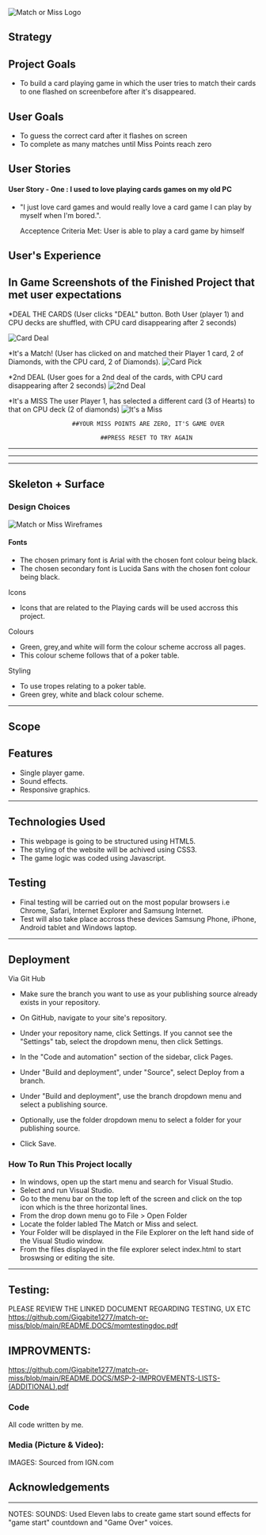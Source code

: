 ![Match or Miss Logo](https://github.com/Gigabite1277/match-or-miss/blob/main/assets/images/mombannernew700.png "Logo Title Text 1")

## Strategy
## Project Goals

  * To build a card playing game in which the user tries to match their cards to one flashed on screenbefore after it's disappeared.
  
## User Goals

  * To guess the correct card after it flashes on screen
  * To complete as many matches until Miss Points reach zero

  ## User Stories

#### User Story - One : I used to love playing cards games on my old PC

  * "I just love card games and would really love a card game I can play by myself when I'm bored.".

    Acceptence Criteria Met: 
User is able to play a card game by himself

##  User's Experience 
##  In Game Screenshots of the Finished Project that met user expectations

*DEAL THE CARDS (User clicks "DEAL" button. Both User (player 1) and CPU decks are shuffled, with CPU card disappearing after 2 seconds) 

![Card Deal](https://github.com/Gigabite1277/match-or-miss/blob/main/assets/images/momdeal.jpg "Picture of the games deal screen")


*It's a Match!  (User has clicked on and matched their Player 1 card, 2 of Diamonds, with the CPU card, 2 of Diamonds). 
![Card Pick](https://github.com/Gigabite1277/match-or-miss/blob/main/assets/images/mommatch.jpg "Picture of card being picked")


*2nd DEAL (User goes for a 2nd deal of the cards, with CPU card disappearing after 2 seconds) 
![2nd Deal ](https://github.com/Gigabite1277/match-or-miss/blob/main/assets/images/mom2ndeal.jpg "Picture of the games deal screen")


*It's a MISS  The user Player 1, has selected a different card (3 of Hearts) to that on CPU deck  (2 of diamonds)
![It's a Miss](https://github.com/Gigabite1277/match-or-miss/blob/main/assets/images/mommiss2.png "Picture of the games miss screen")


                      ##YOUR MISS POINTS ARE ZERO, IT'S GAME OVER  

                              ##PRESS RESET TO TRY AGAIN
---


---


---
##  Skeleton + Surface
### Design Choices

![Match or Miss Wireframes](https://github.com/Gigabite1277/match-or-miss/blob/main/README.DOCS/WireframesFinal.png  "Logo Title Text 1")

#### Fonts
  * The chosen primary font is Arial with the chosen font colour being black.
  * The chosen secondary font is Lucida Sans with the chosen font colour being black.

Icons

  * Icons that are related to the Playing cards will be used accross this project.
  

Colours
  * Green, grey,and white will form the colour scheme accross all pages.
  * This colour scheme follows that of a poker table.


Styling

  * To use tropes relating to a poker table.
  * Green grey, white and black colour scheme.



---
## Scope
## Features
  * Single player game.
  * Sound effects.
  * Responsive graphics.

---
## Technologies Used
  * This webpage is going to be structured using HTML5.
  * The styling of the website will be achived using CSS3.
  * The game logic was coded using Javascript.

## Testing 
  * Final testing will be carried out on the most popular browsers i.e Chrome, Safari, Internet Explorer and Samsung Internet.
  * Test will also take place accross these devices Samsung Phone, iPhone, Android tablet and Windows laptop.
    


---
## Deployment
Via Git Hub

* Make sure the branch you want to use as your publishing source already exists in your repository.

* On GitHub, navigate to your site's repository.

* Under your repository name, click  Settings. If you cannot see the "Settings" tab, select the  dropdown menu, then click Settings.

* In the "Code and automation" section of the sidebar, click  Pages.

* Under "Build and deployment", under "Source", select Deploy from a branch.

* Under "Build and deployment", use the branch dropdown menu and select a publishing source.

* Optionally, use the folder dropdown menu to select a folder for your publishing source.

*  Click Save.



### How To Run This Project locally

 * In windows, open up the start menu and search for Visual Studio.
 * Select and run Visual Studio.
 * Go to the menu bar on the top left of the screen and click on the top icon which is the three horizontal lines.
 * From the drop down menu go to File > Open Folder 
 * Locate the folder labled The Match or Miss and select.
 * Your Folder will be displayed in the File Explorer on the left hand side of the Visual Studio window.
 * From the files displayed in the file explorer select index.html to start broswsing or editing the site.   



---

## Testing:
PLEASE REVIEW THE LINKED DOCUMENT REGARDING TESTING, UX ETC
https://github.com/Gigabite1277/match-or-miss/blob/main/README.DOCS/momtestingdoc.pdf

## IMPROVMENTS:
https://github.com/Gigabite1277/match-or-miss/blob/main/README.DOCS/MSP-2-IMPROVEMENTS-LISTS-(ADDITIONAL).pdf

### Code
All code written by me.

### Media (Picture & Video):
IMAGES: Sourced from IGN.com

## Acknowledgements

---
NOTES:
SOUNDS: Used Eleven labs to create game start sound effects for  "game start" countdown and "Game Over" voices.
